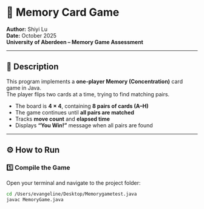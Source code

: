 # 🧩 Memory Card Game

**Author:** Shiyi Lu  
**Date:** October 2025  
**University of Aberdeen – Memory Game Assessment**

---

## 🎯 Description
This program implements a **one-player Memory (Concentration)** card game in Java.  
The player flips two cards at a time, trying to find matching pairs.

- The board is **4 × 4**, containing **8 pairs of cards (A–H)**  
- The game continues until **all pairs are matched**
- Tracks **move count** and **elapsed time**
- Displays **“You Win!”** message when all pairs are found

---

## ⚙️ How to Run

### 1️⃣ Compile the Game
Open your terminal and navigate to the project folder:
```bash
cd /Users/evangeline/Desktop/Memorygametest.java
javac MemoryGame.java
